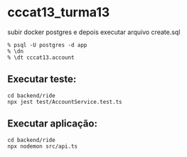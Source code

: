 # cccat13_turma13

subir docker postgres e depois executar arquivo create.sql

```
% psql -U postgres -d app
% \dn
% \dt cccat13.account
``````

## Executar teste:

```
cd backend/ride
npx jest test/AccountService.test.ts
```

## Executar aplicação:

```
cd backend/ride
npx nodemon src/api.ts
```